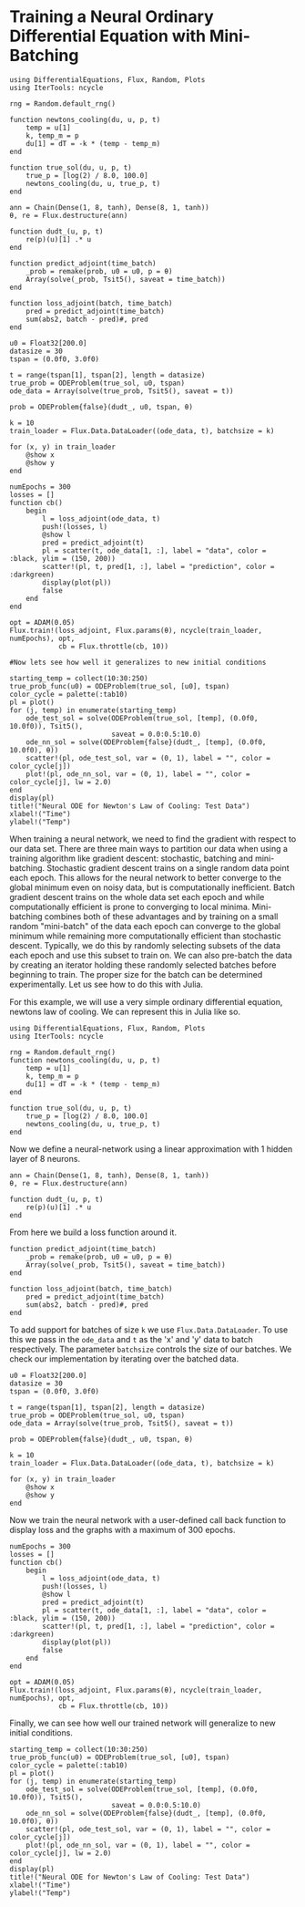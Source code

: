 # Training a Neural Ordinary Differential Equation with Mini-Batching

```@example
using DifferentialEquations, Flux, Random, Plots
using IterTools: ncycle

rng = Random.default_rng()

function newtons_cooling(du, u, p, t)
    temp = u[1]
    k, temp_m = p
    du[1] = dT = -k * (temp - temp_m)
end

function true_sol(du, u, p, t)
    true_p = [log(2) / 8.0, 100.0]
    newtons_cooling(du, u, true_p, t)
end

ann = Chain(Dense(1, 8, tanh), Dense(8, 1, tanh))
θ, re = Flux.destructure(ann)

function dudt_(u, p, t)
    re(p)(u)[1] .* u
end

function predict_adjoint(time_batch)
    _prob = remake(prob, u0 = u0, p = θ)
    Array(solve(_prob, Tsit5(), saveat = time_batch))
end

function loss_adjoint(batch, time_batch)
    pred = predict_adjoint(time_batch)
    sum(abs2, batch - pred)#, pred
end

u0 = Float32[200.0]
datasize = 30
tspan = (0.0f0, 3.0f0)

t = range(tspan[1], tspan[2], length = datasize)
true_prob = ODEProblem(true_sol, u0, tspan)
ode_data = Array(solve(true_prob, Tsit5(), saveat = t))

prob = ODEProblem{false}(dudt_, u0, tspan, θ)

k = 10
train_loader = Flux.Data.DataLoader((ode_data, t), batchsize = k)

for (x, y) in train_loader
    @show x
    @show y
end

numEpochs = 300
losses = []
function cb()
    begin
        l = loss_adjoint(ode_data, t)
        push!(losses, l)
        @show l
        pred = predict_adjoint(t)
        pl = scatter(t, ode_data[1, :], label = "data", color = :black, ylim = (150, 200))
        scatter!(pl, t, pred[1, :], label = "prediction", color = :darkgreen)
        display(plot(pl))
        false
    end
end

opt = ADAM(0.05)
Flux.train!(loss_adjoint, Flux.params(θ), ncycle(train_loader, numEpochs), opt,
            cb = Flux.throttle(cb, 10))

#Now lets see how well it generalizes to new initial conditions 

starting_temp = collect(10:30:250)
true_prob_func(u0) = ODEProblem(true_sol, [u0], tspan)
color_cycle = palette(:tab10)
pl = plot()
for (j, temp) in enumerate(starting_temp)
    ode_test_sol = solve(ODEProblem(true_sol, [temp], (0.0f0, 10.0f0)), Tsit5(),
                         saveat = 0.0:0.5:10.0)
    ode_nn_sol = solve(ODEProblem{false}(dudt_, [temp], (0.0f0, 10.0f0), θ))
    scatter!(pl, ode_test_sol, var = (0, 1), label = "", color = color_cycle[j])
    plot!(pl, ode_nn_sol, var = (0, 1), label = "", color = color_cycle[j], lw = 2.0)
end
display(pl)
title!("Neural ODE for Newton's Law of Cooling: Test Data")
xlabel!("Time")
ylabel!("Temp")
```

When training a neural network, we need to find the gradient with respect to our data set. There are three main ways to partition our data when using a training algorithm like gradient descent: stochastic, batching and mini-batching. Stochastic gradient descent trains on a single random data point each epoch. This allows for the neural network to better converge to the global minimum even on noisy data, but is computationally inefficient. Batch gradient descent trains on the whole data set each epoch and while computationally efficient is prone to converging to local minima. Mini-batching combines both of these advantages and by training on a small random "mini-batch" of the data each epoch can converge to the global minimum while remaining more computationally efficient than stochastic descent. Typically, we do this by randomly selecting subsets of the data each epoch and use this subset to train on. We can also pre-batch the data by creating an iterator holding these randomly selected batches before beginning to train. The proper size for the batch can be determined experimentally. Let us see how to do this with Julia.

For this example, we will use a very simple ordinary differential equation, newtons law of cooling. We can represent this in Julia like so.

```@example minibatch
using DifferentialEquations, Flux, Random, Plots
using IterTools: ncycle

rng = Random.default_rng()
function newtons_cooling(du, u, p, t)
    temp = u[1]
    k, temp_m = p
    du[1] = dT = -k * (temp - temp_m)
end

function true_sol(du, u, p, t)
    true_p = [log(2) / 8.0, 100.0]
    newtons_cooling(du, u, true_p, t)
end
```

Now we define a neural-network using a linear approximation with 1 hidden layer of 8 neurons.

```@example minibatch
ann = Chain(Dense(1, 8, tanh), Dense(8, 1, tanh))
θ, re = Flux.destructure(ann)

function dudt_(u, p, t)
    re(p)(u)[1] .* u
end
```

From here we build a loss function around it.

```@example minibatch
function predict_adjoint(time_batch)
    _prob = remake(prob, u0 = u0, p = θ)
    Array(solve(_prob, Tsit5(), saveat = time_batch))
end

function loss_adjoint(batch, time_batch)
    pred = predict_adjoint(time_batch)
    sum(abs2, batch - pred)#, pred
end
```

To add support for batches of size `k` we use `Flux.Data.DataLoader`. To use this we pass in the `ode_data` and `t` as the 'x' and 'y' data to batch respectively. The parameter `batchsize` controls the size of our batches. We check our implementation by iterating over the batched data.

```@example minibatch
u0 = Float32[200.0]
datasize = 30
tspan = (0.0f0, 3.0f0)

t = range(tspan[1], tspan[2], length = datasize)
true_prob = ODEProblem(true_sol, u0, tspan)
ode_data = Array(solve(true_prob, Tsit5(), saveat = t))

prob = ODEProblem{false}(dudt_, u0, tspan, θ)

k = 10
train_loader = Flux.Data.DataLoader((ode_data, t), batchsize = k)

for (x, y) in train_loader
    @show x
    @show y
end
```

Now we train the neural network with a user-defined call back function to display loss and the graphs with a maximum of 300 epochs.

```@example minibatch
numEpochs = 300
losses = []
function cb()
    begin
        l = loss_adjoint(ode_data, t)
        push!(losses, l)
        @show l
        pred = predict_adjoint(t)
        pl = scatter(t, ode_data[1, :], label = "data", color = :black, ylim = (150, 200))
        scatter!(pl, t, pred[1, :], label = "prediction", color = :darkgreen)
        display(plot(pl))
        false
    end
end

opt = ADAM(0.05)
Flux.train!(loss_adjoint, Flux.params(θ), ncycle(train_loader, numEpochs), opt,
            cb = Flux.throttle(cb, 10))
```

Finally, we can see how well our trained network will generalize to new initial conditions.

```@example minibatch
starting_temp = collect(10:30:250)
true_prob_func(u0) = ODEProblem(true_sol, [u0], tspan)
color_cycle = palette(:tab10)
pl = plot()
for (j, temp) in enumerate(starting_temp)
    ode_test_sol = solve(ODEProblem(true_sol, [temp], (0.0f0, 10.0f0)), Tsit5(),
                         saveat = 0.0:0.5:10.0)
    ode_nn_sol = solve(ODEProblem{false}(dudt_, [temp], (0.0f0, 10.0f0), θ))
    scatter!(pl, ode_test_sol, var = (0, 1), label = "", color = color_cycle[j])
    plot!(pl, ode_nn_sol, var = (0, 1), label = "", color = color_cycle[j], lw = 2.0)
end
display(pl)
title!("Neural ODE for Newton's Law of Cooling: Test Data")
xlabel!("Time")
ylabel!("Temp")
```
